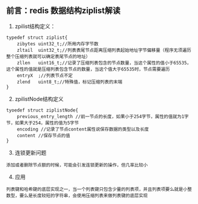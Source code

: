 ## 前言：redis 数据结构ziplist解读
1. zpilist结构定义：
```
typedef struct ziplist{
    zibytes uint32_t;//所用内存字节数
    zltail  uint32_t;//列表表尾节点距离压缩列表起始地址字节偏移量（程序无须遍历整个压缩列表就可以确定表尾节点的地址）
    zllen   uint16_t;//记录了压缩列表包含的节点数量，当这个属性的值小于65535，这个属性的值就是压缩列表包含节点的数量，当这个值大于65535时，节点需要遍历
    entryX  ;//列表节点不定
    zlend   uint8_t;//特殊值，标记压缩列表的末端
}
```
2. zpilistNode结构定义
```
tyoedef struct ziplistNode{
    previous_entry_length //前一节点的长度，如果小于254字节，属性的值就为1字节，如果大于254，属性的值为5字节
    encoding //记录了节点content属性说保存数据的类型以及长度
    content //保存节点的值
}
```
3. 连锁更新问题
```
添加或者删除节点额的时候，可能会引发连锁更新的操作，但几率比较小
```
4. 应用
```
列表键和哈希键的底层实现之一，当一个列表键只包含少量的列表项，并且列表项要么就是小整数型，要么是长度较短的字符串，会使用压缩列表来做列表键的底层实现
```
